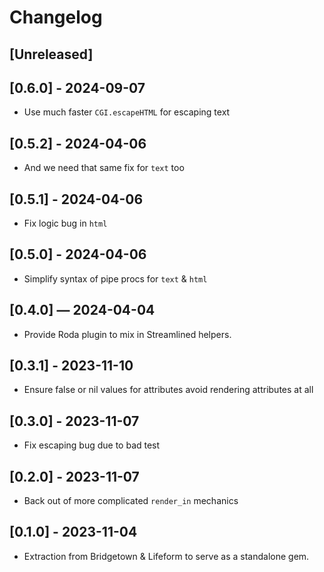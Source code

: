 # Changelog

## [Unreleased]

## [0.6.0] - 2024-09-07

- Use much faster `CGI.escapeHTML` for escaping text

## [0.5.2] - 2024-04-06

- And we need that same fix for `text` too

## [0.5.1] - 2024-04-06

- Fix logic bug in `html`

## [0.5.0] - 2024-04-06

- Simplify syntax of pipe procs for `text` & `html`

## [0.4.0] — 2024-04-04

- Provide Roda plugin to mix in Streamlined helpers.

## [0.3.1] - 2023-11-10

- Ensure false or nil values for attributes avoid rendering attributes at all

## [0.3.0] - 2023-11-07

- Fix escaping bug due to bad test

## [0.2.0] - 2023-11-07

- Back out of more complicated `render_in` mechanics

## [0.1.0] - 2023-11-04

- Extraction from Bridgetown & Lifeform to serve as a standalone gem.
